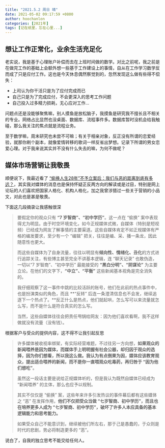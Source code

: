```yaml
---
title: "2021.5.2 周日 晴"
date: 2021-05-02 09:17:59 +0800
author: hoochanlon
categories: [2021年]
tags: [记在纸里，忘在心里...]
---
```


## 想让工作正常化，业余生活充足化

老实说，我是基于心理账户补偿而去在上班时间做的数学。对比之前呢，我之前是在做完工作的基础上会额外想一些基于工作建设上的事情，自从在工作学习数学反而成了只是应付工作。这也是今天休息偶然察觉到的，忽然发现这么做有些得不偿失：

* 上司认为你干活只是为了应付完成而已
* 自己只是为了完成应付，不会更深入的思考工作问题
* 自己投入过多精力损耗，无心应对工作...

问题点还是没能够聚焦嘛，别人摸鱼是放松脑子，我摸鱼是研究我不擅长且不相关的专业。网络占比显然也没桌面、数据库、流程事件多。数据库暂时没机会给我触碰，那么我关注的焦点就是流程业务。

至于数学嘛，周末研究也未尝不可嘛；有关于相亲对象，反正没有所谓的恋爱经验，就那你刷个副本，就像爱情转移的歌词一样反省出梦想。记录下所谓的男女恋爱心理。对于我来说其实并不没有什么失去的嘛，为何不做呢？

 <!-- more -->

## 媒体市场营销让我敬畏

顺便说下，我最近看了 [“偷换人生28年”不予立案后：我们与恶的距离到底有多远？](http://www.360doc.com/content/21/0421/21/71770510_973484134.shtml)，其实我对媒体的消息也是保持怀疑正反两方向的解读或是过目，特别是网上论坛的人们喜欢把国家人格化、机构人格化，加之我曾涉猎过一些关于营销的小品文，对此也是甚是敬畏。

下面这几段摘录让我感触很深

> 要假定你的观众只有 **“7 岁智商”、“初中学历”**。这一点在 “偷换” 案中表现得尤为明显。由于时空环境变化，如今正规媒体式微，自媒体（特别是短视频）已经成为网友了解事情的主要渠道。这些自媒体肯定不如正规媒体有严格的编发要求，至少有一个 “编辑” 把关，往往是编、采、播一条龙，因此随意性也更大。
>
> 而这些自媒体为了自身流量，往往以明显有**倾向性、情绪化、丑化**的方式进行追踪关注，有些博主甚至完全不讲基本逻辑，连 “聊天记录” 也敢伪造，一切以“7 岁智商”、“初中学历” 最能接受的 **“黑白分明”、“阴谋论”** 为主要立论。在他们的文字下，**“中立”、“平衡”** 这些新闻基本视角是完全消失的。
>
> 我仔细观察了这一事件中跳的比较活跃的账号，他们在此前的热点事件中，也是扮演类似的角色，而且 **“反转” 后连一条澄清信息也不会发，继续追逐下一个热点了。**反正什么是热点，他们就起哄，怎么写可以来流量就怎么写，而不是什么是符合真实的怎么写。
>
> 当然，这些自媒体往往会把责任甩锅给网友：因为他们喜欢看啊，我不这样做就没有流量（没有钱）。

根据客户与受众的提供内容，这不得不让我引起反思

> 许多媒体被收视率绑架，有实际经营难题，不过往另一方向想，**如果观众的新闻喂养是因为媒体，而媒体手上明明握有社会公器，却归因于观众的选择，因为你们想看，所以我这么做。我认为有点倒果为因，媒体应该教育观众，提出适合喂养的新闻，而不是你一直喂观众吃毒药，再归咎于 “因为他们想吃”**。
>
> 虽然这一段话主要是说给正规媒体听的，但是我认为既然自媒体已经成为 “新闻喂养” 的主体，那么也应予以规制。
>
> 其实不仅仅是 “偷换” 案，这些年来许多引发热议的事件幕后都有这些媒体之 “恶” 在发挥作用，**他们不仅把受众当做 “七岁智商、初中学历”，而且也在培养更多人成为 “七岁智商、初中学历”，破坏了许多人本应具备的基本逻辑能力和思考能力。**
>
> 如果受众自己不能意识到，继续被他们所左右，那于己是愚蠢的，于众则是时代的悲剧，势必将制造更多的 “恶”。

说白了，自我的独立思考不能交给任何人。

